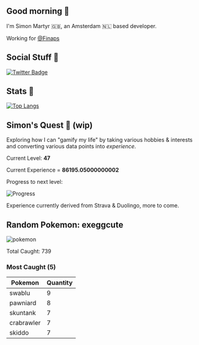 ## Good morning 🌅

I'm Simon Martyr 🇬🇧, an Amsterdam 🇳🇱 based developer. 

Working for [@Finaps](https://www.finaps.nl/) 


## Social Stuff 💏

[![Twitter Badge](https://img.shields.io/badge/-@vintage_si-1ca0f1?style=flat-square&labelColor=1ca0f1&logo=twitter&logoColor=white&link=https://twitter.com/vintage_si)](https://twitter.com/vintage_si)

## Stats 🤖

[![Top Langs](https://github-readme-stats.vercel.app/api/top-langs/?username=simonmartyr&layout=compact)](https://github.com/anuraghazra/github-readme-stats)

## Simon's Quest 🚧 (wip)

Exploring how I can "gamify my life" by taking various hobbies & interests and converting various data points into _experience_.

Current Level: **47**

Current Experience = **86195.05000000002**

Progress to next level:


![Progress](https://progress-bar.dev/57/?width=250)

Experience currently derived from Strava & Duolingo, more to come.

## Random Pokemon: exeggcute
 
![pokemon](https:&#x2F;&#x2F;raw.githubusercontent.com&#x2F;PokeAPI&#x2F;sprites&#x2F;master&#x2F;sprites&#x2F;pokemon&#x2F;102.png) 

Total Caught: 739

### Most Caught (5)

Pokemon | Quantity |
--- | --- |
swablu|9
pawniard|8
skuntank|7
crabrawler|7
skiddo|7

